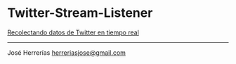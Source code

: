 # Twitter-Stream-Listener

[Recolectando datos de Twitter en tiempo real](http://herreriasjose.blogspot.com.es/2016/10/recogiendo-datos-de-twitter-en-tiempo.html)

--------------------------------------------

José Herrerías
herreriasjose@gmail.com
